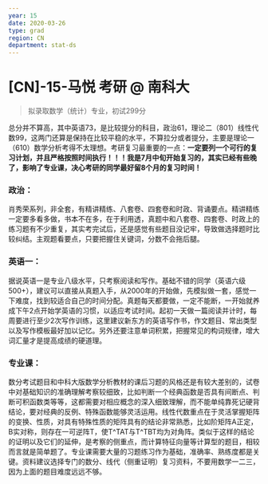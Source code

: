 ```yaml
---
year: 15
date: 2020-03-26
type: grad
region: CN
department: stat-ds
---
```


# \[CN\]-15-马悦 考研 @ 南科大

> 拟录取数学（统计）专业，初试299分

总分并不算高，其中英语73，是比较提分的科目，政治61，理论二（801）线性代数99，这两门还算是保持在比较平稳的水平，不算拉分或者提分，主要是理论一（610）数学分析考得不太理想。考研复习最重要的一点：**一定要列一个可行的复习计划，并且严格按照时间执行！！！我是7月中旬开始复习的，其实已经有些晚了，影响了专业课，决心考研的同学最好留8个月的复习时间！**

### 政治：

肖秀荣系列，非全套，有精讲精练、八套卷、四套卷和时政、背诵要点。精讲精练一定要多看多做，书本不在多，在于利用透，真题中和八套卷、四套卷、时政上的练习题有不少重复，其实考完试后，还是感觉有些题目没记牢，导致做选择题时比较纠结。主观题看要点，只要把握住关键词，分数不会拖后腿。

### 英语一：

据说英语一是专业八级水平，只考察阅读和写作。基础不错的同学（英语六级500+），建议可以直接从真题入手，从2000年的开始做，先模拟做一套，感觉一下难度，找到较适合自己的时间分配。真题每天都要做，一定不能断，一开始就养成下午2点开始学英语的习惯，以适应考试时间。起初一天做一篇阅读并计时，每周要进行至少2次写作训练，这里建议新东方的英语写作书，作文题目、常出类型以及写作模板最好加以记忆。另外还要注意单词积累，把握常见的构词规律，增大词汇量才是提高成绩的硬道理。

### 专业课：

数分考试题目和中科大版数学分析教材的课后习题的风格还是有较大差别的，试卷中对基础知识的准确理解考察较细致，比如判断一个经典函数是否具有间断点、判断可积函数类等等，这都需要对相应概念的深入细致理解，而不能单纯靠死记硬背结论，要对经典的反例、特殊函数能够灵活运用。线性代数重点在于灵活掌握矩阵的变换、性质，对具有特殊性质的矩阵具有的结论非常熟悉，比如阶矩阵A正定，B实对称，则存在一可逆阵T，使T^TAT与T^TBT均为对角阵。类似于这样的结论的证明以及它们的延伸，是考察的侧重点，而计算特征向量等计算型的题目，相较而言就是简单题了。专业课需要大量的习题练习作为基础，准确率、熟练度都是关键。资料建议选择专门的数分、线代（侧重证明）复习资料，不要用数学一二三，因为上面的题目难度远远不够。
